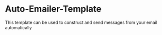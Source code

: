 # Auto-Emailer-Template
This template can be used to construct and send messages from your email automatically
